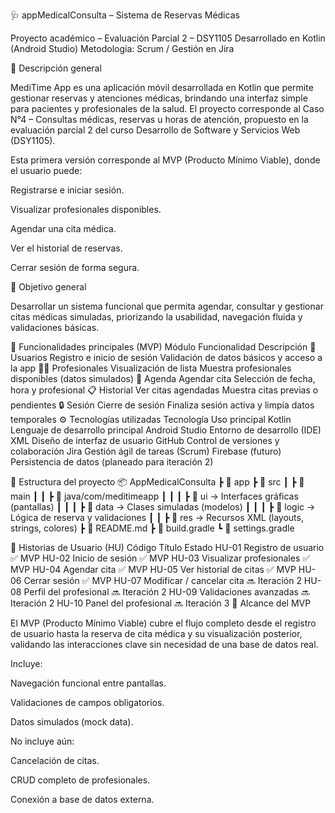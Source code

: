 🩺 appMedicalConsulta – Sistema de Reservas Médicas

Proyecto académico – Evaluación Parcial 2 – DSY1105
Desarrollado en Kotlin (Android Studio)
Metodología: Scrum / Gestión en Jira

📘 Descripción general

MediTime App es una aplicación móvil desarrollada en Kotlin que permite gestionar reservas y atenciones médicas, brindando una interfaz simple para pacientes y profesionales de la salud.
El proyecto corresponde al Caso N°4 – Consultas médicas, reservas u horas de atención, propuesto en la evaluación parcial 2 del curso Desarrollo de Software y Servicios Web (DSY1105).

Esta primera versión corresponde al MVP (Producto Mínimo Viable), donde el usuario puede:

Registrarse e iniciar sesión.

Visualizar profesionales disponibles.

Agendar una cita médica.

Ver el historial de reservas.

Cerrar sesión de forma segura.

🎯 Objetivo general

Desarrollar un sistema funcional que permita agendar, consultar y gestionar citas médicas simuladas, priorizando la usabilidad, navegación fluida y validaciones básicas.

🧩 Funcionalidades principales (MVP)
Módulo	Funcionalidad	Descripción
👤 Usuarios	Registro e inicio de sesión	Validación de datos básicos y acceso a la app
🧑‍⚕️ Profesionales	Visualización de lista	Muestra profesionales disponibles (datos simulados)
📅 Agenda	Agendar cita	Selección de fecha, hora y profesional
📋 Historial	Ver citas agendadas	Muestra citas previas o pendientes
🔒 Sesión	Cierre de sesión	Finaliza sesión activa y limpia datos temporales
⚙️ Tecnologías utilizadas
Tecnología	Uso principal
Kotlin	Lenguaje de desarrollo principal
Android Studio	Entorno de desarrollo (IDE)
XML	Diseño de interfaz de usuario
GitHub	Control de versiones y colaboración
Jira	Gestión ágil de tareas (Scrum)
Firebase (futuro)	Persistencia de datos (planeado para iteración 2)

🧱 Estructura del proyecto
📦 AppMedicalConsulta
 ┣ 📂 app
 ┣ 📂 src
 ┃ ┣ 📂 main
 ┃ ┃ ┣ 📂 java/com/meditimeapp
 ┃ ┃ ┃ ┣ 📂 ui        → Interfaces gráficas (pantallas)
 ┃ ┃ ┃ ┣ 📂 data      → Clases simuladas (modelos)
 ┃ ┃ ┃ ┣ 📂 logic     → Lógica de reserva y validaciones
 ┃ ┃ ┣ 📂 res         → Recursos XML (layouts, strings, colores)
 ┣ 📄 README.md
 ┣ 📄 build.gradle
 ┗ 📄 settings.gradle

🧠 Historias de Usuario (HU)
Código	Título	Estado
HU-01	Registro de usuario	✅ MVP
HU-02	Inicio de sesión	✅ MVP
HU-03	Visualizar profesionales	✅ MVP
HU-04	Agendar cita	✅ MVP
HU-05	Ver historial de citas	✅ MVP
HU-06	Cerrar sesión	✅ MVP
HU-07	Modificar / cancelar cita	🔜 Iteración 2
HU-08	Perfil del profesional	🔜 Iteración 2
HU-09	Validaciones avanzadas	🔜 Iteración 2
HU-10	Panel del profesional	🔜 Iteración 3
🧭 Alcance del MVP

El MVP (Producto Mínimo Viable) cubre el flujo completo desde el registro de usuario hasta la reserva de cita médica y su visualización posterior, validando las interacciones clave sin necesidad de una base de datos real.

Incluye:

Navegación funcional entre pantallas.

Validaciones de campos obligatorios.

Datos simulados (mock data).

No incluye aún:

Cancelación de citas.

CRUD completo de profesionales.

Conexión a base de datos externa.
